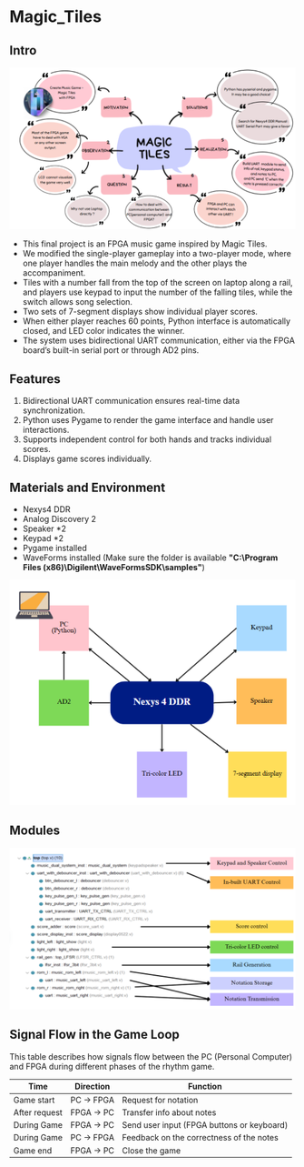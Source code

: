 # Magic_Tiles

## Intro
<img src="https://github.com/Hazel-1212/Magic_Tiles/blob/main/pictures/motivation.png" width=800>

- This final project is an FPGA music game inspired by Magic Tiles. 
- We modified the single-player gameplay into a two-player mode, where one player handles the main melody and the other plays the accompaniment. 
- Tiles with a number fall from the top of the screen on laptop along a rail, 
and players use keypad to input the number of the falling tiles, while the switch allows song selection.
- Two sets of 7-segment displays show individual player scores. 
- When either player reaches 60 points, Python interface is automatically closed, and LED color indicates the winner.
- The system uses bidirectional UART communication, either via the FPGA board’s built-in serial port or through AD2 pins.

## Features
1. Bidirectional UART communication ensures real-time data synchronization.
2. Python uses Pygame to render the game interface and handle user interactions.
3. Supports independent control for both hands and tracks individual scores.
4. Displays game scores individually.

## Materials and Environment
- Nexys4 DDR
- Analog Discovery 2
- Speaker *2
- Keypad *2
- Pygame installed
- WaveForms installed
 (Make sure the folder is available **"C:\Program Files (x86)\Digilent\WaveFormsSDK\samples"**)

<img src="https://github.com/Hazel-1212/Magic_Tiles/blob/main/pictures/block.png" width=600>

## Modules

<img src="https://github.com/Hazel-1212/Magic_Tiles/blob/main/pictures/modules.png" width=800>

## Signal Flow in the Game Loop

This table describes how signals flow between the PC (Personal Computer) and FPGA during different phases of the rhythm game.

| Time          | Direction   | Function                                      |
|---------------|-------------|-----------------------------------------------|
| Game start    | PC → FPGA   | Request for notation                          |
| After request | FPGA → PC   | Transfer info about notes                     |
| During Game   | FPGA → PC   | Send user input (FPGA buttons or keyboard)    |
| During Game   | PC → FPGA   | Feedback on the correctness of the notes      |
| Game end      | FPGA → PC   | Close the game                                |